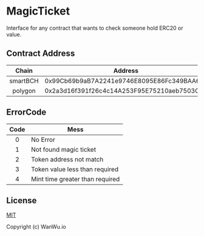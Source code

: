 # MagicTicket

Interface for any contract that wants to check someone hold ERC20 or value.

## Contract Address

|  Chain   | Address                                    |
|:--------:|--------------------------------------------|
| smartBCH | 0x99Cb69b9aB7A2241e9746E8095E86Fc349BAA6ad |
| polygon  | 0x2a3d16f391f26c4c14A253F95E75210aeb7503C2 |


## ErrorCode

| Code | Mess                            |
|:----:|---------------------------------|
|  0   | No Error                        |
|  1   | Not found magic ticket          |
|  2   | Token address not match         |
|  3   | Token value less than required  |
|  4   | Mint time greater than required |

## License

[MIT](https://opensource.org/licenses/MIT)

Copyright (c) WanWu.io
